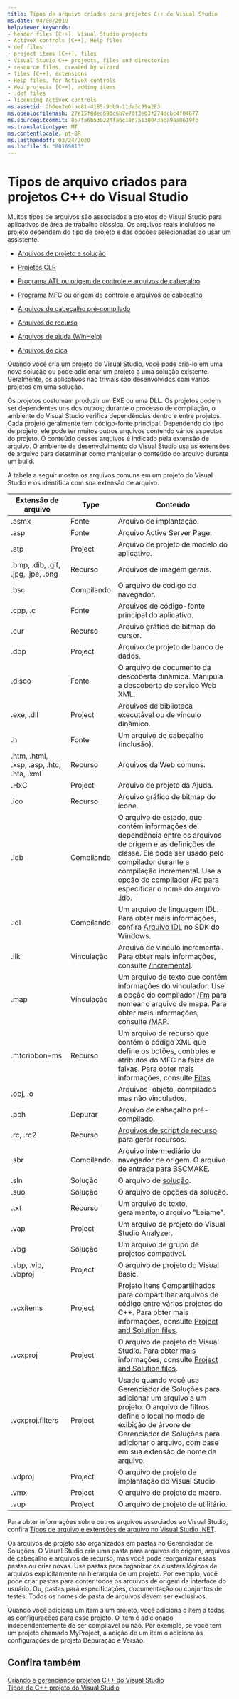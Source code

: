 ```yaml
---
title: Tipos de arquivo criados para projetos C++ do Visual Studio
ms.date: 04/08/2019
helpviewer_keywords:
- header files [C++], Visual Studio projects
- ActiveX controls [C++], Help files
- def files
- project items [C++], files
- Visual Studio C++ projects, files and directories
- resource files, created by wizard
- files [C++], extensions
- Help files, for ActiveX controls
- Web projects [C++], adding items
- .def files
- licensing ActiveX controls
ms.assetid: 2b0ee2e0-ae81-4185-9bb9-11da3c99a283
ms.openlocfilehash: 27e15f8dec693c6b7e70f3e03f274dcbc4f04677
ms.sourcegitcommit: 857fa6b530224fa6c18675138043aba9aa0619fb
ms.translationtype: MT
ms.contentlocale: pt-BR
ms.lasthandoff: 03/24/2020
ms.locfileid: "80169013"
---
```

# <a name="file-types-created-for-visual-studio-c-projects"></a>Tipos de arquivo criados para projetos C++ do Visual Studio

Muitos tipos de arquivos são associados a projetos do Visual Studio para aplicativos de área de trabalho clássica. Os arquivos reais incluídos no projeto dependem do tipo de projeto e das opções selecionadas ao usar um assistente.

- [Arquivos de projeto e solução](project-and-solution-files.md)

- [Projetos CLR](files-created-for-clr-projects.md)

- [Programa ATL ou origem de controle e arquivos de cabeçalho](atl-program-or-control-source-and-header-files.md)

- [Programa MFC ou origem de controle e arquivos de cabeçalho](mfc-program-or-control-source-and-header-files.md)

- [Arquivos de cabeçalho pré-compilado](../creating-precompiled-header-files.md)

- [Arquivos de recurso](resource-files-cpp.md)

- [Arquivos de ajuda (WinHelp)](help-files-winhelp.md)

- [Arquivos de dica](hint-files.md)

Quando você cria um projeto do Visual Studio, você pode criá-lo em uma nova solução ou pode adicionar um projeto a uma solução existente. Geralmente, os aplicativos não triviais são desenvolvidos com vários projetos em uma solução.

Os projetos costumam produzir um EXE ou uma DLL. Os projetos podem ser dependentes uns dos outros; durante o processo de compilação, o ambiente do Visual Studio verifica dependências dentro e entre projetos. Cada projeto geralmente tem código-fonte principal. Dependendo do tipo de projeto, ele pode ter muitos outros arquivos contendo vários aspectos do projeto. O conteúdo desses arquivos é indicado pela extensão de arquivo. O ambiente de desenvolvimento do Visual Studio usa as extensões de arquivo para determinar como manipular o conteúdo do arquivo durante um build.

A tabela a seguir mostra os arquivos comuns em um projeto do Visual Studio e os identifica com sua extensão de arquivo.

|Extensão de arquivo|Type|Conteúdo|
|--------------------|----------|--------------|
|.asmx|Fonte|Arquivo de implantação.|
|.asp|Fonte|Arquivo Active Server Page.|
|.atp|Project|Arquivo de projeto de modelo do aplicativo.|
|.bmp, .dib, .gif, .jpg, .jpe, .png|Recurso|Arquivos de imagem gerais.|
|.bsc|Compilando|O arquivo de código do navegador.|
|.cpp, .c|Fonte|Arquivos de código-fonte principal do aplicativo.|
|.cur|Recurso|Arquivo gráfico de bitmap do cursor.|
|.dbp|Project|Arquivo de projeto de banco de dados.|
|.disco|Fonte|O arquivo de documento da descoberta dinâmica. Manipula a descoberta de serviço Web XML.|
|.exe, .dll|Project|Arquivos de biblioteca executável ou de vínculo dinâmico.|
|.h|Fonte|Um arquivo de cabeçalho (inclusão).|
|.htm, .html, .xsp, .asp, .htc, .hta, .xml|Recurso|Arquivos da Web comuns.|
|.HxC|Project|Arquivo de projeto da Ajuda.|
|.ico|Recurso|Arquivo gráfico de bitmap do ícone.|
|.idb|Compilando|O arquivo de estado, que contém informações de dependência entre os arquivos de origem e as definições de classe. Ele pode ser usado pelo compilador durante a compilação incremental. Use a opção do compilador [/Fd](fd-program-database-file-name.md) para especificar o nome do arquivo .idb.|
|.idl|Compilando|Um arquivo de linguagem IDL. Para obter mais informações, confira [Arquivo IDL](/windows/win32/Rpc/the-interface-definition-language-idl-file) no SDK do Windows.|
|.ilk|Vinculação|Arquivo de vínculo incremental. Para obter mais informações, consulte [/incremental](incremental-link-incrementally.md).|
|.map|Vinculação|Um arquivo de texto que contém informações do vinculador. Use a opção do compilador [/Fm](fm-name-mapfile.md) para nomear o arquivo de mapa. Para obter mais informações, consulte [/MAP](map-generate-mapfile.md).|
|.mfcribbon-ms|Recurso|Um arquivo de recurso que contém o código XML que define os botões, controles e atributos do MFC na faixa de faixas. Para obter mais informações, consulte [Fitas](../../mfc/ribbon-designer-mfc.md).|
|.obj, .o||Arquivos-objeto, compilados mas não vinculados.|
|.pch|Depurar|Arquivo de cabeçalho pré-compilado.|
|.rc, .rc2|Recurso|[Arquivos de script de recurso](../../windows/working-with-resource-files.md) para gerar recursos.|
|.sbr|Compilando|Arquivo intermediário do navegador de origem. O arquivo de entrada para [BSCMAKE](bscmake-options.md).|
|.sln|Solução|O arquivo de [solução](/visualstudio/ide/solutions-and-projects-in-visual-studio).|
|.suo|Solução|O arquivo de opções da solução.|
|.txt|Recurso|Um arquivo de texto, geralmente, o arquivo "Leiame".|
|.vap|Project|Um arquivo de projeto do Visual Studio Analyzer.|
|.vbg|Solução|Um arquivo de grupo de projetos compatível.|
|.vbp, .vip, .vbproj|Project|O arquivo de projeto do Visual Basic.|
|.vcxitems|Project|Projeto Itens Compartilhados para compartilhar arquivos de código entre vários projetos do C++. Para obter mais informações, consulte [Project and Solution files](project-and-solution-files.md).|
|.vcxproj|Project|O arquivo de projeto do Visual Studio. Para obter mais informações, consulte [Project and Solution files](project-and-solution-files.md).|
|.vcxproj.filters|Project|Usado quando você usa Gerenciador de Soluções para adicionar um arquivo a um projeto. O arquivo de filtros define o local no modo de exibição de árvore de Gerenciador de Soluções para adicionar o arquivo, com base em sua extensão de nome de arquivo.|
|.vdproj|Project|O arquivo de projeto de implantação do Visual Studio.|
|.vmx|Project|O arquivo de projeto de macro.|
|.vup|Project|O arquivo de projeto de utilitário.|

Para obter informações sobre outros arquivos associados ao Visual Studio, confira [Tipos de arquivo e extensões de arquivo no Visual Studio .NET](/visualstudio/ide/reference/project-and-solution-file-types).

Os arquivos de projeto são organizados em pastas no Gerenciador de Soluções. O Visual Studio cria uma pasta para arquivos de origem, arquivos de cabeçalho e arquivos de recurso, mas você pode reorganizar essas pastas ou criar novas. Use pastas para organizar os clusters lógicos de arquivos explicitamente na hierarquia de um projeto. Por exemplo, você pode criar pastas para conter todos os arquivos de origem da interface do usuário. Ou, pastas para especificações, documentação ou conjuntos de testes. Todos os nomes de pasta de arquivos devem ser exclusivos.

Quando você adiciona um item a um projeto, você adiciona o item a todas as configurações para esse projeto. O item é adicionado independentemente de ser compilável ou não. Por exemplo, se você tem um projeto chamado MyProject, a adição de um item o adiciona às configurações de projeto Depuração e Versão.

## <a name="see-also"></a>Confira também

[Criando e gerenciando projetos C++ do Visual Studio](../creating-and-managing-visual-cpp-projects.md)<br>
[Tipos de C++ projeto do Visual Studio](visual-cpp-project-types.md)<br>
